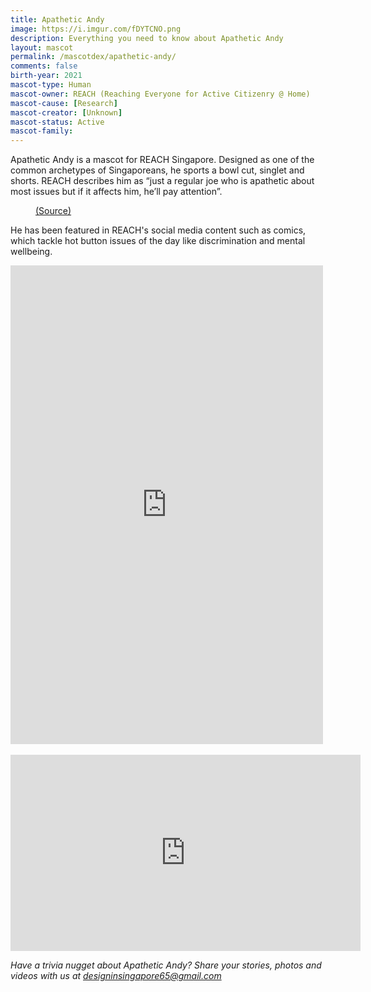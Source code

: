 ```yaml
---
title: Apathetic Andy
image: https://i.imgur.com/fDYTCNO.png
description: Everything you need to know about Apathetic Andy
layout: mascot
permalink: /mascotdex/apathetic-andy/
comments: false
birth-year: 2021
mascot-type: Human
mascot-owner: REACH (Reaching Everyone for Active Citizenry @ Home)
mascot-cause: [Research]
mascot-creator: [Unknown]
mascot-status: Active
mascot-family:
---
```


Apathetic Andy is a mascot for REACH Singapore. Designed as one of the common archetypes of Singaporeans, he sports a bowl cut, singlet and shorts. REACH describes him as “just a regular joe who is apathetic about most issues but if it affects him, he’ll pay attention”.

<figure>
<img src="https://i.imgur.com/C40kvBC.jpg" alt="">
<figcaption><a href="https://www.facebook.com/REACHSingapore/posts/say-hello-to-apathetic-andy-the-latest-character-in-our-line-up-of-reach-mascots/10158144241732227/" target="_blank">(Source)</a></figcaption>
</figure>

He has been featured in REACH's social media content such as comics, which tackle hot button issues of the day like discrimination and mental wellbeing.

<div class="video-responsive">
<iframe src="https://www.facebook.com/plugins/post.php?href=https%3A%2F%2Fwww.facebook.com%2FREACHSingapore%2Fposts%2Fpfbid0EqTy7ac8ejjK17x5NyQVKxhrp4QG51pcSpWMAkvvWwvBdAXb1dHHP2guGs4LtM2pl&show_text=true&width=500" width="500" height="766" style="border:none;overflow:hidden" scrolling="no" frameborder="0" allowfullscreen="true" allow="autoplay; clipboard-write; encrypted-media; picture-in-picture; web-share"></iframe>
</div>


<br>

<div class="video-responsive">

<iframe src="https://www.facebook.com/plugins/video.php?height=314&href=https%3A%2F%2Fwww.facebook.com%2FREACHSingapore%2Fvideos%2F873924214457611%2F&show_text=false&width=560&t=0" width="560" height="314" style="border:none;overflow:hidden" scrolling="no" frameborder="0" allowfullscreen="true" allow="autoplay; clipboard-write; encrypted-media; picture-in-picture; web-share" allowFullScreen="true"></iframe>
</div>


<i>Have a trivia nugget about Apathetic Andy? Share your stories, photos and videos with us at designinsingapore65@gmail.com</i>
